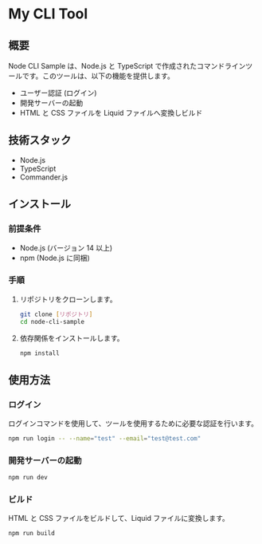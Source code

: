 # My CLI Tool

## 概要

Node CLI Sample は、Node.js と TypeScript で作成されたコマンドラインツールです。このツールは、以下の機能を提供します。

- ユーザー認証 (ログイン)
- 開発サーバーの起動
- HTML と CSS ファイルを Liquid ファイルへ変換しビルド

## 技術スタック

- Node.js
- TypeScript
- Commander.js

## インストール

### 前提条件

- Node.js (バージョン 14 以上)
- npm (Node.js に同梱)

### 手順

1. リポジトリをクローンします。

   ```bash
   git clone [リポジトリ]
   cd node-cli-sample
   ```

2. 依存関係をインストールします。

   ```bash
   npm install
   ```

## 使用方法

### ログイン

ログインコマンドを使用して、ツールを使用するために必要な認証を行います。

```bash
npm run login -- --name="test" --email="test@test.com"
```

### 開発サーバーの起動

```bash
npm run dev
```

### ビルド

HTML と CSS ファイルをビルドして、Liquid ファイルに変換します。

```bash
npm run build
```
